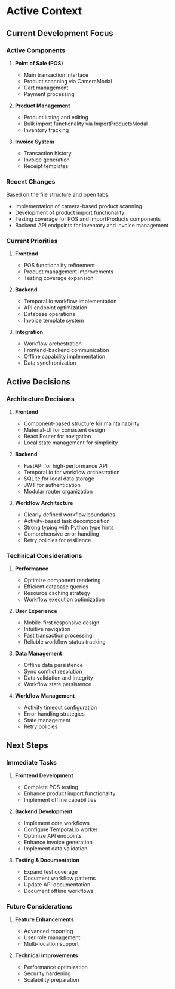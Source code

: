 # Active Context

## Current Development Focus

### Active Components
1. **Point of Sale (POS)**
   - Main transaction interface
   - Product scanning via CameraModal
   - Cart management
   - Payment processing

2. **Product Management**
   - Product listing and editing
   - Bulk import functionality via ImportProductsModal
   - Inventory tracking

3. **Invoice System**
   - Transaction history
   - Invoice generation
   - Receipt templates

### Recent Changes
Based on the file structure and open tabs:
- Implementation of camera-based product scanning
- Development of product import functionality
- Testing coverage for POS and ImportProducts components
- Backend API endpoints for inventory and invoice management

### Current Priorities
1. **Frontend**
   - POS functionality refinement
   - Product management improvements
   - Testing coverage expansion

2. **Backend**
   - Temporal.io workflow implementation
   - API endpoint optimization
   - Database operations
   - Invoice template system

3. **Integration**
   - Workflow orchestration
   - Frontend-backend communication
   - Offline capability implementation
   - Data synchronization

## Active Decisions

### Architecture Decisions
1. **Frontend**
   - Component-based structure for maintainability
   - Material-UI for consistent design
   - React Router for navigation
   - Local state management for simplicity

2. **Backend**
   - FastAPI for high-performance API
   - Temporal.io for workflow orchestration
   - SQLite for local data storage
   - JWT for authentication
   - Modular router organization

3. **Workflow Architecture**
   - Clearly defined workflow boundaries
   - Activity-based task decomposition
   - Strong typing with Python type hints
   - Comprehensive error handling
   - Retry policies for resilience

### Technical Considerations
1. **Performance**
   - Optimize component rendering
   - Efficient database queries
   - Resource caching strategy
   - Workflow execution optimization

2. **User Experience**
   - Mobile-first responsive design
   - Intuitive navigation
   - Fast transaction processing
   - Reliable workflow status tracking

3. **Data Management**
   - Offline data persistence
   - Sync conflict resolution
   - Data validation and integrity
   - Workflow state persistence

4. **Workflow Management**
   - Activity timeout configuration
   - Error handling strategies
   - State management
   - Retry policies

## Next Steps

### Immediate Tasks
1. **Frontend Development**
   - Complete POS testing
   - Enhance product import functionality
   - Implement offline capabilities

2. **Backend Development**
   - Implement core workflows
   - Configure Temporal.io worker
   - Optimize API endpoints
   - Enhance invoice generation
   - Implement data validation

3. **Testing & Documentation**
   - Expand test coverage
   - Document workflow patterns
   - Update API documentation
   - Document offline workflows

### Future Considerations
1. **Feature Enhancements**
   - Advanced reporting
   - User role management
   - Multi-location support

2. **Technical Improvements**
   - Performance optimization
   - Security hardening
   - Scalability preparation
